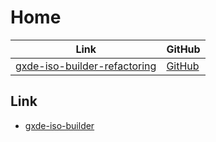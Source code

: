 

# Home

| Link | GitHub |
| ---- | ------ |
| [gxde-iso-builder-refactoring](https://samwhelp.github.io/gxde-iso-builder-refactoring/) | [GitHub](https://github.com/samwhelp/gxde-iso-builder-refactoring) |




## Link

* [gxde-iso-builder](https://github.com/GXDE-OS/gxde-iso-builder)
